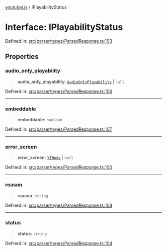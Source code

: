 [youtubei.js](../README.md) / IPlayabilityStatus

# Interface: IPlayabilityStatus

Defined in: [src/parser/types/ParsedResponse.ts:103](https://github.com/LuanRT/YouTube.js/blob/0733f60b57877f6b8b87dfd5cc6195b5085f5c09/src/parser/types/ParsedResponse.ts#L103)

## Properties

### audio\_only\_playability

> **audio\_only\_playability**: [`AudioOnlyPlayability`](../youtubei.js/namespaces/YTNodes/classes/AudioOnlyPlayability.md) \| `null`

Defined in: [src/parser/types/ParsedResponse.ts:106](https://github.com/LuanRT/YouTube.js/blob/0733f60b57877f6b8b87dfd5cc6195b5085f5c09/src/parser/types/ParsedResponse.ts#L106)

***

### embeddable

> **embeddable**: `boolean`

Defined in: [src/parser/types/ParsedResponse.ts:107](https://github.com/LuanRT/YouTube.js/blob/0733f60b57877f6b8b87dfd5cc6195b5085f5c09/src/parser/types/ParsedResponse.ts#L107)

***

### error\_screen

> **error\_screen**: [`YTNode`](../youtubei.js/namespaces/Helpers/classes/YTNode.md) \| `null`

Defined in: [src/parser/types/ParsedResponse.ts:105](https://github.com/LuanRT/YouTube.js/blob/0733f60b57877f6b8b87dfd5cc6195b5085f5c09/src/parser/types/ParsedResponse.ts#L105)

***

### reason

> **reason**: `string`

Defined in: [src/parser/types/ParsedResponse.ts:108](https://github.com/LuanRT/YouTube.js/blob/0733f60b57877f6b8b87dfd5cc6195b5085f5c09/src/parser/types/ParsedResponse.ts#L108)

***

### status

> **status**: `string`

Defined in: [src/parser/types/ParsedResponse.ts:104](https://github.com/LuanRT/YouTube.js/blob/0733f60b57877f6b8b87dfd5cc6195b5085f5c09/src/parser/types/ParsedResponse.ts#L104)
